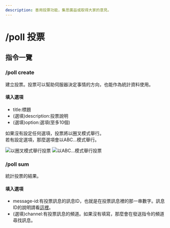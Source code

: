 ```yaml
---
description: 善用投票功能，集思廣益或取得大家的意見。
---
```


# /poll 投票

## 指令一覽

### /poll create

建立投票。投票可以幫助伺服器決定事情的方向，也能作為統計資料使用。

#### 填入選項

* title:標題
* (選填)description:投票說明
* (選填)option:選項(至多10個)

如果沒有設定任何選項，投票將以圈叉模式舉行。\
若有設定選項，那麼選項會以ABC...模式舉行。

<div align="left">

<img src="https://cdn.discordapp.com/attachments/848902789681381416/966009566137548853/unknown.png" alt="以圈叉模式舉行投票">

 

<img src="https://cdn.discordapp.com/attachments/848902789681381416/966009609418575902/unknown.png" alt="以ABC...模式舉行投票">

</div>

### /poll sum

統計投票的結果。

#### 填入選項

* message-id:有投票訊息的訊息ID，也就是在投票訊息裡的那一串數字。訊息ID的說明請看[這裡](../basic-illustrate.md#yong-hu-id-bin-dao-id-xun-xi-id)。
* (選填)channel:有投票訊息的頻道。如果沒有填寫，那麼會在發送指令的頻道尋找訊息。

<div align="left">

<img src="https://cdn.discordapp.com/attachments/848902789681381416/966011396137566268/unknown.png" alt="">

</div>
